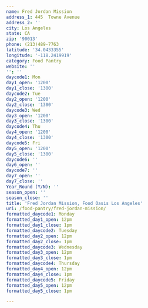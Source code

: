 ```yaml
---
name: Fred Jordan Mission
address_1: 445  Towne Avenue
address_2: ''
city: Los Angeles
state: CA
zip: '90013'
phone: (213)489-7763
latitude: '34.0433355'
longitude: '-118.2419919'
category: Food Pantry
website: ''
'': ''
daycode1: Mon
day1_open: '1200'
day1_close: '1300'
daycode2: Tue
day2_open: '1200'
day2_close: '1300'
daycode3: Wed
day3_open: '1200'
day3_close: '1300'
daycode4: Thu
day4_open: '1200'
day4_close: '1300'
daycode5: Fri
day5_open: '1200'
day5_close: '1300'
daycode6: ''
day6_open: ''
daycode7: ''
day7_open: ''
day7_close: ''
Year_Round (Y/N): ''
season_open: ''
season_close: ''
title: 'Fred Jordan Mission, Food Oasis Los Angeles'
uri: /food-pantry/fred-jordan-mission/
formatted_daycode1: Monday
formatted_day1_open: 12pm
formatted_day1_close: 1pm
formatted_daycode2: Tuesday
formatted_day2_open: 12pm
formatted_day2_close: 1pm
formatted_daycode3: Wednesday
formatted_day3_open: 12pm
formatted_day3_close: 1pm
formatted_daycode4: Thursday
formatted_day4_open: 12pm
formatted_day4_close: 1pm
formatted_daycode5: Friday
formatted_day5_open: 12pm
formatted_day5_close: 1pm

---
```

